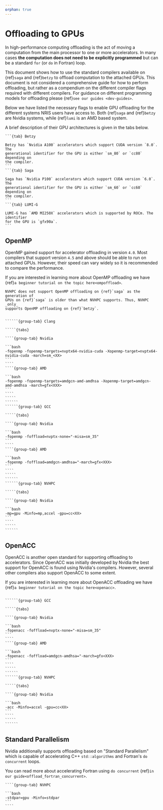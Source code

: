 ```yaml
---
orphan: true
---
```


# Offloading to GPUs

In high-performance computing offloading is the act of moving a computation
from the main processor to one or more accelerators. In many cases **the
computation does not need to be explicitly programmed** but can be a standard
`for` (or `do` in Fortran) loop.

This document shows how to use the standard compilers available on {ref}`saga`
and {ref}`betzy` to offload computation to the attached GPUs. This document is
not considered a comprehensive guide for how to perform offloading, but rather
as a compendium on the different compiler flags required with different
compilers. For guidance on different programming models for offloading please
{ref}`see our guides <dev-guides>`.

Below we have listed the necessary flags to enable GPU offloading for the
different systems NRIS users have access to. Both {ref}`saga` and {ref}`betzy`
are Nvidia systems, while {ref}`lumi` is an AMD based system.

A brief description of their GPU architectures is given in the tabs below.

````{tabs}
```{tab} Betzy

Betzy has `Nvidia A100` accelerators which support CUDA version `8.0`. The
generational identifier for the GPU is either `sm_80` or `cc80` depending on
the compiler.
```
```{tab} Saga

Saga has `Nvidia P100` accelerators which support CUDA version `6.0`. The
generational identifier for the GPU is either `sm_60` or `cc60` depending on
the compiler.
```
```{tab} LUMI-G

LUMI-G has `AMD MI250X` accelerators which is supported by ROCm. The identifier
for the GPU is `gfx90a`.
```
````

## OpenMP

OpenMP gained support for accelerator offloading in version `4.0`. Most
compilers that support version `4.5` and above should be able to run on
attached GPUs. However, their speed can vary widely so it is recommended to
compare the performance.

If you are interested in learning more about OpenMP offloading we have
{ref}`a beginner tutorial on the topic here<ompoffload>`.

```{warning}
NVHPC does not support OpenMP offloading on {ref}`saga` as the generation of
GPUs on {ref}`saga` is older than what NVHPC supports. Thus, NVHPC _only_
supports OpenMP offloading on {ref}`betzy`.
```

```````{tabs}

``````{group-tab} Clang

`````{tabs}

````{group-tab} Nvidia

```bash
-fopenmp -fopenmp-targets=nvptx64-nvidia-cuda -Xopenmp-target=nvptx64-nvidia-cuda -march=sm_<XX>
```
````
````{group-tab} AMD

```bash
-fopenmp -fopenmp-targets=amdgcn-amd-amdhsa -Xopenmp-target=amdgcn-amd-amdhsa -march=gfx<XXX>
```
````
`````
``````
``````{group-tab} GCC

`````{tabs}

````{group-tab} Nvidia

```bash
-fopenmp -foffload=nvptx-none="-misa=sm_35"
```
````
````{group-tab} AMD

```bash
-fopenmp -foffload=amdgcn-amdhsa="-march=gfx<XXX>
```
````
`````
``````
``````{group-tab} NVHPC

`````{tabs}

````{group-tab} Nvidia

```bash
-mp=gpu -Minfo=mp,accel -gpu=cc<XX>
```
````
`````
``````
```````

## OpenACC

OpenACC is another open standard for supporting offloading to accelerators.
Since OpenACC was initially developed by Nvidia the best support for OpenACC is
found using Nvidia's compilers. However, several other compilers also support
OpenACC to some extent.

If you are interested in learning more about OpenACC offloading we have
{ref}`a beginner tutorial on the topic here<openacc>`.

```````{tabs}

``````{group-tab} GCC

`````{tabs}

````{group-tab} Nvidia

```bash
-fopenacc -foffload=nvptx-none="-misa=sm_35"
```
````
````{group-tab} AMD

```bash
-fopenacc -foffload=amdgcn-amdhsa="-march=gfx<XXX>
```
````
`````
``````
``````{group-tab} NVHPC

`````{tabs}

````{group-tab} Nvidia

```bash
-acc -Minfo=accel -gpu=cc<XX>
```
````
`````
``````
```````

## Standard Parallelism

Nvidia additionally supports offloading based on "Standard Parallelism" which
is capable of accelerating C++ `std::algorithms` and Fortran's `do concurrent`
loops.

You can read more about accelerating Fortran using `do concurrent`
{ref}`in our guide<offload_fortran_concurrent>`.

`````{tabs}
````{group-tab} NVHPC

```bash
-stdpar=gpu -Minfo=stdpar
```
````
`````
